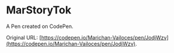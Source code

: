# MarStoryTok

A Pen created on CodePen.

Original URL: [https://codepen.io/Marichan-Vailoces/pen/JodjWzv](https://codepen.io/Marichan-Vailoces/pen/JodjWzv).

